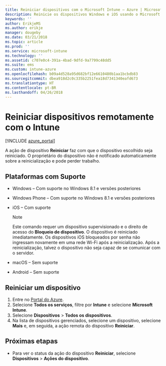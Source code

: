 ```yaml
---
title: Reiniciar dispositivos com o Microsoft Intune – Azure | Microsoft Docs
description: Reinicie os dispositivos Windows e iOS usando o Microsoft Intune no Portal do Azure usando a ação remota Reiniciar.
keywords: ''
author: ErikjeMS
ms.author: erikje
manager: dougeby
ms.date: 03/21/2018
ms.topic: article
ms.prod: ''
ms.service: microsoft-intune
ms.technology: ''
ms.assetid: c707e0c4-391a-4bad-9dfd-9a7799c48dd5
ms.suite: ems
ms.custom: intune-azure
ms.openlocfilehash: b09a4d528a95d682bf12e6610480b1aa1bcbdb83
ms.sourcegitcommit: dbea918d2c0c335b2251fea18d7341340eafd673
ms.translationtype: HT
ms.contentlocale: pt-BR
ms.lasthandoff: 04/26/2018
---
```

# <a name="remotely-restart-devices-with-intune"></a>Reiniciar dispositivos remotamente com o Intune


[!INCLUDE [azure_portal](./includes/azure_portal.md)]

A ação de dispositivo **Reiniciar** faz com que o dispositivo escolhido seja reiniciado. O proprietário do dispositivo não é notificado automaticamente sobre a reinicialização e pode perder trabalho.

## <a name="supported-platforms"></a>Plataformas com Suporte

- Windows – Com suporte no Windows 8.1 e versões posteriores
- Windows Phone – Com suporte no Windows 8.1 e versões posteriores
- iOS – Com suporte

    > [!Note]  
    > Este comando requer um dispositivo supervisionado e o direito de acesso do **Bloqueio de dispositivo**. O dispositivo é reiniciado imediatamente. Os dispositivos iOS bloqueados por senha não ingressam novamente em uma rede Wi-Fi após a reinicialização. Após a reinicialização, talvez o dispositivo não seja capaz de se comunicar com o servidor.
- macOS – Sem suporte
- Android – Sem suporte

## <a name="restart-a-device"></a>Reiniciar um dispositivo

1. Entre no [Portal do Azure](https://portal.azure.com).
2. Selecione **Todos os serviços**, filtre por **Intune** e selecione **Microsoft Intune**.
3. Selecione **Dispositivos** > **Todos os dispositivos**.
4. Na lista de dispositivos gerenciados, selecione um dispositivo, selecione **Mais** e, em seguida, a ação remota do dispositivo **Reiniciar**.

## <a name="next-steps"></a>Próximas etapas

- Para ver o status da ação do dispositivo **Reiniciar**, selecione **Dispositivos** > **Ações do dispositivo**.
